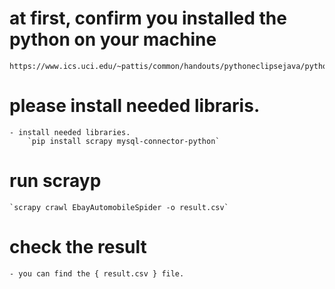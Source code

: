 # at first, confirm you installed the python on your machine
    https://www.ics.uci.edu/~pattis/common/handouts/pythoneclipsejava/python.html

# please install needed libraris.
    - install needed libraries.
        `pip install scrapy mysql-connector-python`

# run scrayp
    `scrapy crawl EbayAutomobileSpider -o result.csv`

# check the result
    - you can find the { result.csv } file.
